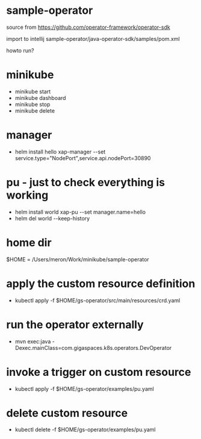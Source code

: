 # sample-operator

source from https://github.com/operator-framework/operator-sdk

import to intellij sample-operator/java-operator-sdk/samples/pom.xml

howto run?
# minikube
- minikube start
- minikube dashboard
- minikube stop
- minikube delete

# manager 
- helm install hello xap-manager --set service.type="NodePort",service.api.nodePort=30890

# pu - just to check everything is working
- helm install world xap-pu --set manager.name=hello
- helm del world --keep-history


# home dir
$HOME = /Users/meron/Work/minikube/sample-operator

# apply the custom resource definition
- kubectl apply -f $HOME/gs-operator/src/main/resources/crd.yaml

# run the operator externally
- mvn exec:java -Dexec.mainClass=com.gigaspaces.k8s.operators.DevOperator

# invoke a trigger on custom resource
- kubectl apply -f $HOME/gs-operator/examples/pu.yaml

# delete custom resource
- kubectl delete -f $HOME/gs-operator/examples/pu.yaml
